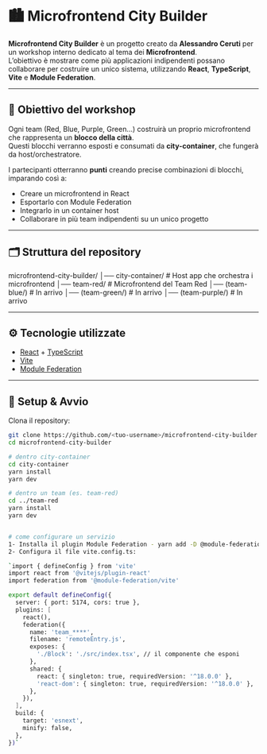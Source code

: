 # 🏙️ Microfrontend City Builder

**Microfrontend City Builder** è un progetto creato da **Alessandro Ceruti** per un workshop interno dedicato al tema dei **Microfrontend**.  
L’obiettivo è mostrare come più applicazioni indipendenti possano collaborare per costruire un unico sistema, utilizzando **React**, **TypeScript**, **Vite** e **Module Federation**.

---

## 🎯 Obiettivo del workshop

Ogni team (Red, Blue, Purple, Green…) costruirà un proprio microfrontend che rappresenta un **blocco della città**.  
Questi blocchi verranno esposti e consumati da **city-container**, che fungerà da host/orchestratore.

I partecipanti otterranno **punti** creando precise combinazioni di blocchi, imparando così a:

- Creare un microfrontend in React
- Esportarlo con Module Federation
- Integrarlo in un container host
- Collaborare in più team indipendenti su un unico progetto

---

## 🗂️ Struttura del repository

microfrontend-city-builder/
│── city-container/ # Host app che orchestra i microfrontend
│── team-red/ # Microfrontend del Team Red
│── (team-blue/) # In arrivo
│── (team-green/) # In arrivo
│── (team-purple/) # In arrivo

---

## ⚙️ Tecnologie utilizzate

- [React](https://react.dev/) + [TypeScript](https://www.typescriptlang.org/)
- [Vite](https://vitejs.dev/)
- [Module Federation](https://webpack.js.org/concepts/module-federation/)

---

## 🚀 Setup & Avvio

Clona il repository:

```bash
git clone https://github.com/<tuo-username>/microfrontend-city-builder.git
cd microfrontend-city-builder

# dentro city-container
cd city-container
yarn install
yarn dev

# dentro un team (es. team-red)
cd ../team-red
yarn install
yarn dev


# come configurare un servizio
1- Installa il plugin Module Federation - yarn add -D @module-federation/vite
2- Configura il file vite.config.ts:

`import { defineConfig } from 'vite'
import react from '@vitejs/plugin-react'
import federation from '@module-federation/vite'

export default defineConfig({
  server: { port: 5174, cors: true },
  plugins: [
    react(),
    federation({
      name: 'team_****',
      filename: 'remoteEntry.js',
      exposes: {
        './Block': './src/index.tsx', // il componente che esponi
      },
      shared: {
        react: { singleton: true, requiredVersion: '^18.0.0' },
        'react-dom': { singleton: true, requiredVersion: '^18.0.0' },
      },
    }),
  ],
  build: {
    target: 'esnext',
    minify: false,
  },
})`
```
